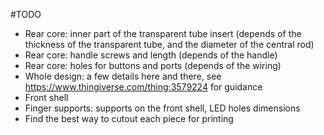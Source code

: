 #TODO

* Rear core: inner part of the transparent tube insert (depends of the thickness of the transparent tube, and the diameter of the central rod)
* Rear core: handle screws and length (depends of the handle)
* Rear core: holes for buttons and ports (depends of the wiring)
* Whole design: a few details here and there, see https://www.thingiverse.com/thing:3579224 for guidance
* Front shell
* Finger supports: supports on the front shell, LED holes dimensions
* Find the best way to cutout each piece for printing
